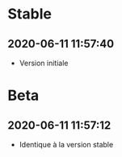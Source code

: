 Stable
=========================

2020-06-11 11:57:40
-------------------
* Version initiale

Beta
=========================

2020-06-11 11:57:12
-------------------
* Identique à la version stable
